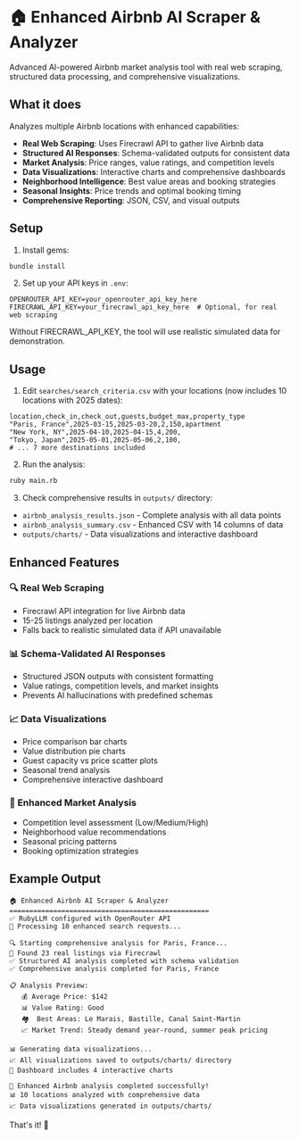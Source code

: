 # 🏠 Enhanced Airbnb AI Scraper & Analyzer

Advanced AI-powered Airbnb market analysis tool with real web scraping, structured data processing, and comprehensive visualizations.

## What it does

Analyzes multiple Airbnb locations with enhanced capabilities:
- **Real Web Scraping**: Uses Firecrawl API to gather live Airbnb data
- **Structured AI Responses**: Schema-validated outputs for consistent data
- **Market Analysis**: Price ranges, value ratings, and competition levels
- **Data Visualizations**: Interactive charts and comprehensive dashboards
- **Neighborhood Intelligence**: Best value areas and booking strategies
- **Seasonal Insights**: Price trends and optimal booking timing
- **Comprehensive Reporting**: JSON, CSV, and visual outputs

## Setup

1. Install gems:
```bash
bundle install
```

2. Set up your API keys in `.env`:
```
OPENROUTER_API_KEY=your_openrouter_api_key_here
FIRECRAWL_API_KEY=your_firecrawl_api_key_here  # Optional, for real web scraping
```

Without FIRECRAWL_API_KEY, the tool will use realistic simulated data for demonstration.

## Usage

1. Edit `searches/search_criteria.csv` with your locations (now includes 10 locations with 2025 dates):
```csv
location,check_in,check_out,guests,budget_max,property_type
"Paris, France",2025-03-15,2025-03-20,2,150,apartment
"New York, NY",2025-04-10,2025-04-15,4,200,
"Tokyo, Japan",2025-05-01,2025-05-06,2,100,
# ... 7 more destinations included
```

2. Run the analysis:
```bash
ruby main.rb
```

3. Check comprehensive results in `outputs/` directory:
- `airbnb_analysis_results.json` - Complete analysis with all data points
- `airbnb_analysis_summary.csv` - Enhanced CSV with 14 columns of data
- `outputs/charts/` - Data visualizations and interactive dashboard

## Enhanced Features

### 🔍 Real Web Scraping
- Firecrawl API integration for live Airbnb data
- 15-25 listings analyzed per location
- Falls back to realistic simulated data if API unavailable

### 📊 Schema-Validated AI Responses
- Structured JSON outputs with consistent formatting
- Value ratings, competition levels, and market insights
- Prevents AI hallucinations with predefined schemas

### 📈 Data Visualizations
- Price comparison bar charts
- Value distribution pie charts
- Guest capacity vs price scatter plots
- Seasonal trend analysis
- Comprehensive interactive dashboard

### 💎 Enhanced Market Analysis
- Competition level assessment (Low/Medium/High)
- Neighborhood value recommendations
- Seasonal pricing patterns
- Booking optimization strategies

## Example Output

```
🏠 Enhanced Airbnb AI Scraper & Analyzer
==================================================
✅ RubyLLM configured with OpenRouter API
🚀 Processing 10 enhanced search requests...

🔍 Starting comprehensive analysis for Paris, France...
📡 Found 23 real listings via Firecrawl
✅ Structured AI analysis completed with schema validation
✅ Comprehensive analysis completed for Paris, France

📋 Analysis Preview:
   💰 Average Price: $142
   📊 Value Rating: Good
   🏘️  Best Areas: Le Marais, Bastille, Canal Saint-Martin
   📈 Market Trend: Steady demand year-round, summer peak pricing

📊 Generating data visualizations...
📈 All visualizations saved to outputs/charts/ directory
🎯 Dashboard includes 4 interactive charts

🎉 Enhanced Airbnb analysis completed successfully!
📊 10 locations analyzed with comprehensive data
📈 Data visualizations generated in outputs/charts/
```

That's it! 🎉

